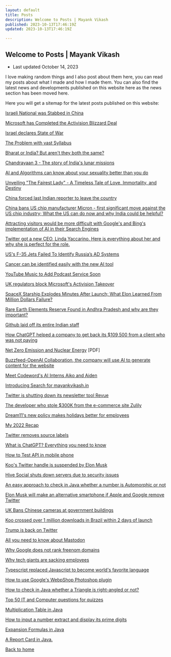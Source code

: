 ```yaml
---
layout: default
title: Posts
description: Welcome to Posts | Mayank Vikash
published: 2023-10-13T17:46:19Z
updated: 2023-10-13T17:46:19Z

---
```


## Welcome to Posts | Mayank Vikash

- Last updated October 14, 2023

I love making random things and I also post about them here, you can read my posts about what I made and how I made them. You can also find the latest news and developments published on this website here as the news section has been moved here. 

Here you will get a sitemap for the latest posts published on this website:

[Israeli National was Stabbed in China](https://mayankvikash.in/posts/Israeli-national-got-stabbed-in-china/)

[Microsoft has Completed the Activision Blizzard Deal](https://mayankvikash.in/posts/Microsoft-has-Completed-the-Activision-Blizzard-Deal/)

[Israel declares State of War](https://mayankvikash.in/posts/israel-declared-state-of-war/)

[The Problem with vast Syllabus](https://mayankvikash.in/posts/the-problem-with-vast-syllabus/)

[Bharat or India? But aren't they both the same?](https://mayankvikash.in/posts/Bharat-or-India-But-arent-they-both-the-same/)

[Chandrayaan 3 - The story of India's lunar missions](https://mayankvikash.in/posts/Chandrayaan-3-the-story-of-india-lunar-missions/)

[AI and Algorithms can know about your sexuality better than you do](https://mayankvikash.in/posts/AI-and-Algorithms-can-know-your-sexuallity-better-than-you-do/)

[Unveiling "The Fairest Lady" - A Timeless Tale of Love, Immortality, and Destiny](https://mayankvikash.in/posts/Unveiling-The-Fairest%20Lady-A-Timeless-Tale-of-Love-Immortality-and-Destiny/)

[China forced last Indian reporter to leave the country](https://mayankvikash.in/posts/beijing-forces-the-last-indian-reporter-to-leave-china-this-month/)

[China bans US chip manufacturer Micron - first significant move against the US chip industry; What the US can do now and why India could be helpful?
](https://mayankvikash.in/posts/china-bans-us-chip-manufacturer-micron-first-significant-move-against-the-us-chip-industry/)

[Attracting visitors would be more difficult with Google's and Bing's implementation of AI in their Search Engines](https://mayankvikash.in/posts/attracting-visitors-would-be-more-difficult-with-googles-and-bings-implementation-of-ai-in-their-search-engines/)

[Twitter got a new CEO, Linda Yaccarino. Here is everything about her and why she is perfect for the role.](https://mayankvikash.in/posts/twitter-got-a-new-ceo-linda-yaccarino-who-is-she/)

[US's F-35 Jets Failed To Identify Russia’s AD Systems](https://mayankvikash.in/posts/US-s-F-35-Jets-Failed-To-Identify-Russia-s-AD-Systems/)

[Cancer can be identified easily with the new AI tool](https://mayankvikash.in/posts/Cancer-can-be-identified-easily-with-the-new-AI-tool/)

[YouTube Music to Add Podcast Service Soon](https://mayankvikash.in/posts/YouTube-Music-to-Add-Podcast-Service-Soon/)

[UK regulators block Microsoft's Activision Takeover](https://mayankvikash.in/posts/uk-regulators-block-microsofts-activision-takeover/)

[SpaceX Starship Explodes Minutes After Launch; What Elon Learned From Million Dollars Failure?](https://mayankvikash.in/posts/SpaceX-Starship-Explodes-Minutes-After-Launch-What-Elon-Learned-From-Million-Dollars-Failure/)

[Rare Earth Elements Reserve Found in Andhra Pradesh and why are they important?](https://mayankvikash.in/posts/rare-earth-elements-reserve-found-in-andhra-pradesh-and-why-are-they-important/)

[Github laid off its entire Indian staff](https://mayankvikash.in/posts/github-laid-off-its-entire-indian-staff/)

[How ChatGPT helped a company to get back its $109,500 from a client who was not paying](https://mayankvikash.in/posts/how-chatgpt-help-a-company-to-get-back-its-109500-from-a-client-who-was-not-paying/)

[Net Zero Emission and Nuclear Energy](https://mayankvikash.in/posts/Net-Zero-Emission-and-Nuclear-Energy/Mayank-Vikash-Net-Zero-Emission-and-Nuclear-Energy.pdf) [PDF]

[Buzzfeed-OpenAI Collaboration, the company will use AI to generate content for the website](https://mayankvikash.in/posts/buzzfeed-openai-collaboration-the-company-will-use-ai-to-generate-content-for-the-website/)

[Meet Codeword's AI Interns Aiko and Aiden](https://mayankvikash.in/posts/Meet-Codeword-s-AI-Inters-Aiko-and-Aiden/)

[Introducing Search for mayankvikash.in](https://mayankvikash.in/posts/Introducing-Search-for-mayankvikash-in/)

[Twitter is shutting down its newsletter tool Revue](https://mayankvikash.in/posts/Twitter-is-shutting-down-revue/)

[The developer who stole $300K from the e-commerce site Zulily](https://mayankvikash.in/posts/The-developer-who-stole-300K-from-the-e-commerce-site-Zulily/)

[Dream11's new policy makes holidays better for employees](https://mayankvikash.in/posts/Dream11-new-policy-make-holidays-better-for-employees/)

[My 2022 Recap](https://mayankvikash.in/posts/my-2022-recap/)

[Twitter removes source labels](https://mayankvikash.in/posts/twitter-removes-source-labels-from-tweets/)

[What is ChatGPT? Everything you need to know](https://mayankvikash.in/posts/what-is-chatgpt-everything-you-need-to-know-about-the-ai-chat-bot/)

[How to Test API in mobile phone](https://mayankvikash.in/posts/How-To-test-api-in-mobile-phone/)

[Koo's Twitter handle is suspended by Elon Musk](https://mayankvikash.in/posts/Koo-Twitter-handle-is-suspended-by-Elon-Musk/)

[Hive Social shuts down servers due to security issues](https://mayankvikash.in/posts/hive-social-shuts-down-servers-due-to-security-issues/)

[An easy approach to check in Java whether a number is Automorphic or not](https://mayankvikash.in/posts/an-easy-approach-to-check-in-java-whether-a-number-is-automorphic-or-not/)

[Elon Musk will make an alternative smartphone if Apple and Google remove Twitter](https://mayankvikash.in/posts/Elon-Musk-would-create-his-own-phone-if-Google-and-Apple-remove-Twitter/)

[UK Bans Chinese cameras at government buildings](https://mayankvikash.in/posts/UK-bans-Chinese-cameras-at-government-buildings/)

[Koo crossed over 1 million downloads in Brazil within 2 days of launch](https://mayankvikash.in/posts/Koo-crossed-1-million-downloads-in-Brazil-within-2-days-of-launch/)

[Trump is back on Twitter](https://mayankvikash.in/posts/trump-is-back-on-twitter/)

[All you need to know about Mastodon](https://mayankvikash.in/posts/all-you-need-to-know-about-mastodon/)

[Why Google does not rank freenom domains](https://mayankvikash.in/posts/Why-Google-does-not-rank-freenom-domains/)

[Why tech giants are sacking employees](https://mayankvikash.in/posts/why-tech-giants-are-sacking-employees/)

[Typescript replaced Javascript to become world's favorite language](https://mayankvikash.in/posts/typescript-replaced-javascript-to-became-the-worlds-favourite-language/)

[How to use Google's WebpShop Photoshop plugin](https://mayankvikash.in/posts/how-to-download-and-use-webp-shop-photoshop-plugin/)

[How to check in Java whether a Triangle is right-angled or not?](https://mayankvikash.in/posts/How-to-check-in-Java-whether-a-Triangle-is-right-angled-or-not/)

[Top 50 IT and Computer questions for quizzes](https://mayankvikash.in/posts/top-50-it-and-computer-questions/)

[Multiplication Table in Java](https://mayankvikash.in/posts/multiplication-table-in-java/)

[How to input a number extract and display its prime digits](https://mayankvikash.in/posts/how-to-input-a-number-and-display-its-prime-digits/)

[Expansion Formulas in Java](https://mayankvikash.in/posts/Expansion-Formulas-in-Java/)

[A Report Card in Java.](https://mayankvikash.in/posts/simple-report-card-in-java/)



[Back to home](https://mayankvikash.in/)

